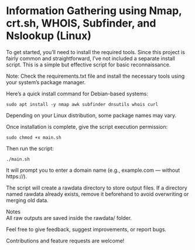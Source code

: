 # Information Gathering using Nmap, crt.sh, WHOIS, Subfinder, and Nslookup (Linux)

To get started, you’ll need to install the required tools. Since this project is fairly common and straightforward, I’ve not included a separate install script. This is a simple but effective script for basic reconnaissance.<br>

Note: Check the requirements.txt file and install the necessary tools using your system’s package manager.<br>

Here’s a quick install command for Debian-based systems:<br>
```
sudo apt install -y nmap awk subfinder dnsutils whois curl
```
Depending on your Linux distribution, some package names may vary.<br>

Once installation is complete, give the script execution permission:<br>
```
sudo chmod +x main.sh
```
Then run the script:<br>
```
./main.sh
```
It will prompt you to enter a domain name (e.g., example.com — without https://).<br>

The script will create a rawdata directory to store output files. If a directory named rawdata already exists, remove it beforehand to avoid overwriting or merging old data.<br>

Notes<br>
All raw outputs are saved inside the rawdata/ folder.<br>

Feel free to give feedback, suggest improvements, or report bugs.<br>

Contributions and feature requests are welcome!<br>
